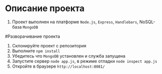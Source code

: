 # Описание проекта
1. Проект выполнен на платформе `Node.js`, `Express`, `Handlebars`, NoSQL-база `MongoDB`



#Разворачивание проекта
1. Склонируйте проект с репозитория
2. Выполните `npm install`
3. Убедитесь что `MongoDB` установлен и служба запущена
4. Запустите сервер `node app.js`, в режиме отладки `node inspect app.js`
5. Откройте в браузере `http://localhost:8081/`
